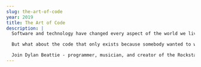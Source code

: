 ```yaml
---
slug: the-art-of-code
year: 2019
title: The Art of Code
description: |
  Software and technology have changed every aspect of the world we live in. At one extreme are the ‘mission critical’ applications - the code that runs our banks, our hospitals, our airports and phone networks. Then there’s the code we all use every day to browse the web, watch movies, create spreadsheets… not quite so critical, but still code that solves problems and delivers services.

  But what about the code that only exists because somebody wanted to write it? Code created just to make people smile, laugh, maybe even dance? Maybe even code that does nothing at all? Code that was created just to see if it was possible?

  Join Dylan Beattie - programmer, musician, and creator of the Rockstar programming language - for an entertaining look at the art of code. We’ll look at the origins of programming as an art form, from Conway's Game of Life to the 1970s demoscene and the earliest Obfuscated C competitions. We’ll learn about esoteric languages and quines - how DO you create a program that prints its own source code? We’ll discover quine relays, code golf and generative art, and we’ll explore the phenomenon of live coding as performance - from the pioneers of electronic music to modern algoraves and live coding platforms like Sonic Pi.
--- 
```

